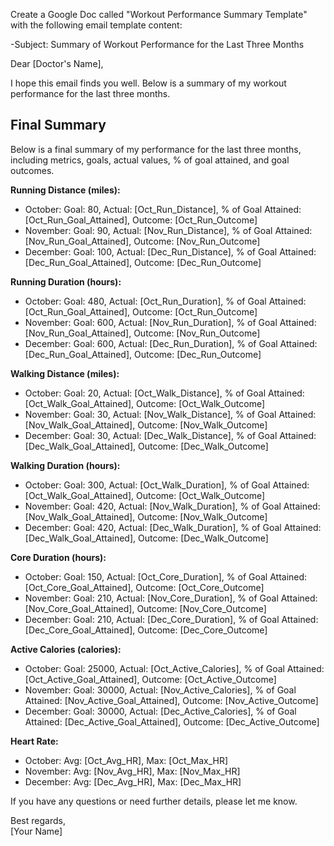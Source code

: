 Create a Google Doc called "Workout Performance Summary Template" with the following email template content:

\-Subject: Summary of Workout Performance for the Last Three Months

Dear \[Doctor's Name\],

I hope this email finds you well. Below is a summary of my workout performance for the last three months.

## **Final Summary**

Below is a final summary of my performance for the last three months, including metrics, goals, actual values, % of goal attained, and goal outcomes.

**Running Distance (miles):**

- October: Goal: 80, Actual: \[Oct_Run_Distance\], % of Goal Attained: \[Oct_Run_Goal_Attained\], Outcome: \[Oct_Run_Outcome\]
- November: Goal: 90, Actual: \[Nov_Run_Distance\], % of Goal Attained: \[Nov_Run_Goal_Attained\], Outcome: \[Nov_Run_Outcome\]
- December: Goal: 100, Actual: \[Dec_Run_Distance\], % of Goal Attained: \[Dec_Run_Goal_Attained\], Outcome: \[Dec_Run_Outcome\]

**Running Duration (hours):**

- October: Goal: 480, Actual: \[Oct_Run_Duration\], % of Goal Attained: \[Oct_Run_Goal_Attained\], Outcome: \[Oct_Run_Outcome\]
- November: Goal: 600, Actual: \[Nov_Run_Duration\], % of Goal Attained: \[Nov_Run_Goal_Attained\], Outcome: \[Nov_Run_Outcome\]
- December: Goal: 600, Actual: \[Dec_Run_Duration\], % of Goal Attained: \[Dec_Run_Goal_Attained\], Outcome: \[Dec_Run_Outcome\]

**Walking Distance (miles):**

- October: Goal: 20, Actual: \[Oct_Walk_Distance\], % of Goal Attained: \[Oct_Walk_Goal_Attained\], Outcome: \[Oct_Walk_Outcome\]
- November: Goal: 30, Actual: \[Nov_Walk_Distance\], % of Goal Attained: \[Nov_Walk_Goal_Attained\], Outcome: \[Nov_Walk_Outcome\]
- December: Goal: 30, Actual: \[Dec_Walk_Distance\], % of Goal Attained: \[Dec_Walk_Goal_Attained\], Outcome: \[Dec_Walk_Outcome\]

**Walking Duration (hours):**

- October: Goal: 300, Actual: \[Oct_Walk_Duration\], % of Goal Attained: \[Oct_Walk_Goal_Attained\], Outcome: \[Oct_Walk_Outcome\]
- November: Goal: 420, Actual: \[Nov_Walk_Duration\], % of Goal Attained: \[Nov_Walk_Goal_Attained\], Outcome: \[Nov_Walk_Outcome\]
- December: Goal: 420, Actual: \[Dec_Walk_Duration\], % of Goal Attained: \[Dec_Walk_Goal_Attained\], Outcome: \[Dec_Walk_Outcome\]

**Core Duration (hours):**

- October: Goal: 150, Actual: \[Oct_Core_Duration\], % of Goal Attained: \[Oct_Core_Goal_Attained\], Outcome: \[Oct_Core_Outcome\]
- November: Goal: 210, Actual: \[Nov_Core_Duration\], % of Goal Attained: \[Nov_Core_Goal_Attained\], Outcome: \[Nov_Core_Outcome\]
- December: Goal: 210, Actual: \[Dec_Core_Duration\], % of Goal Attained: \[Dec_Core_Goal_Attained\], Outcome: \[Dec_Core_Outcome\]

**Active Calories (calories):**

- October: Goal: 25000, Actual: \[Oct_Active_Calories\], % of Goal Attained: \[Oct_Active_Goal_Attained\], Outcome: \[Oct_Active_Outcome\]
- November: Goal: 30000, Actual: \[Nov_Active_Calories\], % of Goal Attained: \[Nov_Active_Goal_Attained\], Outcome: \[Nov_Active_Outcome\]
- December: Goal: 30000, Actual: \[Dec_Active_Calories\], % of Goal Attained: \[Dec_Active_Goal_Attained\], Outcome: \[Dec_Active_Outcome\]

**Heart Rate:**

- October: Avg: \[Oct_Avg_HR\], Max: \[Oct_Max_HR\]
- November: Avg: \[Nov_Avg_HR\], Max: \[Nov_Max_HR\]
- December: Avg: \[Dec_Avg_HR\], Max: \[Dec_Max_HR\]

If you have any questions or need further details, please let me know.

Best regards,  
\[Your Name\]
